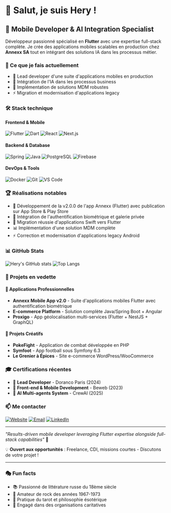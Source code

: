 # 👋 Salut, je suis Hery !

## 🚀 Mobile Developer & AI Integration Specialist

Développeur passionné spécialisé en **Flutter** avec une expertise full-stack complète. Je crée des applications mobiles scalables en production chez **Annexx SA** tout en intégrant des solutions IA dans les processus métier.

### 🎯 Ce que je fais actuellement
- 📱 Lead developer d'une suite d'applications mobiles en production
- 🤖 Intégration de l'IA dans les processus business
- 🔐 Implémentation de solutions MDM robustes
- ⚡ Migration et modernisation d'applications legacy

### 🛠️ Stack technique

#### Frontend & Mobile
![Flutter](https://img.shields.io/badge/Flutter-02569B?style=for-the-badge&logo=flutter&logoColor=white)
![Dart](https://img.shields.io/badge/Dart-0175C2?style=for-the-badge&logo=dart&logoColor=white)
![React](https://img.shields.io/badge/React-20232A?style=for-the-badge&logo=react&logoColor=61DAFB)
![Next.js](https://img.shields.io/badge/Next.js-000000?style=for-the-badge&logo=next.js&logoColor=white)

#### Backend & Database
![Spring](https://img.shields.io/badge/Spring-6DB33F?style=for-the-badge&logo=spring&logoColor=white)
![Java](https://img.shields.io/badge/Java-ED8B00?style=for-the-badge&logo=java&logoColor=white)
![PostgreSQL](https://img.shields.io/badge/PostgreSQL-316192?style=for-the-badge&logo=postgresql&logoColor=white)
![Firebase](https://img.shields.io/badge/Firebase-039BE5?style=for-the-badge&logo=Firebase&logoColor=white)

#### DevOps & Tools
![Docker](https://img.shields.io/badge/Docker-2496ED?style=for-the-badge&logo=docker&logoColor=white)
![Git](https://img.shields.io/badge/Git-F05032?style=for-the-badge&logo=git&logoColor=white)
![VS Code](https://img.shields.io/badge/VS_Code-0078D4?style=for-the-badge&logo=visual%20studio%20code&logoColor=white)

### 🏆 Réalisations notables
- 🎯 Développement de la v2.0.0 de l'app Annexx (Flutter) avec publication sur App Store & Play Store
- 🔐 Intégration de l'authentification biométrique et galerie privée
- 🔄 Migration réussie d'applications Swift vers Flutter
- 📊 Implémentation d'une solution MDM complète
- ⚡ Correction et modernisation d'applications legacy Android

### 📊 GitHub Stats

![Hery's GitHub stats](https://github-readme-stats.vercel.app/api?username=Hery34&show_icons=true&theme=tokyonight)
![Top Langs](https://github-readme-stats.vercel.app/api/top-langs/?username=Hery34&layout=compact&theme=tokyonight)

### 🌟 Projets en vedette

#### 🏢 Applications Professionnelles
- **Annexx Mobile App v2.0** - Suite d'applications mobiles Flutter avec authentification biométrique
- **E-commerce Platform** - Solution complète Java/Spring Boot + Angular
- **Proxigo** - App géolocalisation multi-services (Flutter + NestJS + GraphQL)

#### 🎨 Projets Créatifs
- **PokeFight** - Application de combat développée en PHP
- **Symfoot** - App football sous Symfony 6.3
- **Le Grenier à Épices** - Site e-commerce WordPress/WooCommerce

### 🎓 Certifications récentes
- 🎯 **Lead Developer** - Doranco Paris (2024)
- 📱 **Front-end & Mobile Development** - Beweb (2023)
- 🤖 **AI Multi-agents System** - CrewAI (2025)

### 📫 Me contacter

[![Website](https://img.shields.io/badge/Portfolio-hery.website-blue?style=for-the-badge&logo=firefox&logoColor=white)](https://www.hery.website/)
[![Email](https://img.shields.io/badge/Email-me@hery.website-red?style=for-the-badge&logo=gmail&logoColor=white)](mailto:me@hery.website)
[![LinkedIn](https://img.shields.io/badge/LinkedIn-hery--rakotomanana--andrianjohany-blue?style=for-the-badge&logo=linkedin&logoColor=white)](https://linkedin.com/in/hery-rakotomanana-andrianjohany)

---

*"Results-driven mobile developer leveraging Flutter expertise alongside full-stack capabilities"* 🚀

💡 **Ouvert aux opportunités** : Freelance, CDI, missions courtes - Discutons de votre projet !

---

### 🎭 Fun facts
- 📚 Passionné de littérature russe du 18ème siècle
- 🎸 Amateur de rock des années 1967-1973
- 🔮 Pratique du tarot et philosophie ésotérique
- 🤝 Engagé dans des organisations caritatives
